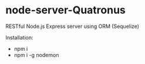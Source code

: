 # node-server-Quatronus
RESTful Node.js Express server using ORM (Sequelize)

Installation:
- npm i
- npm i -g nodemon